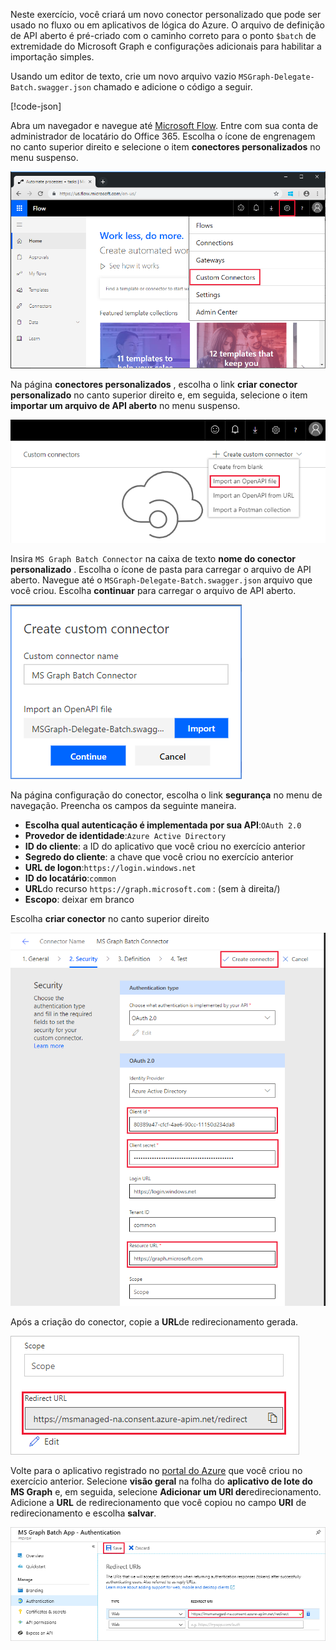 <!-- markdownlint-disable MD002 MD041 -->

Neste exercício, você criará um novo conector personalizado que pode ser usado no fluxo ou em aplicativos de lógica do Azure. O arquivo de definição de API aberto é pré-criado com o caminho correto para o ponto `$batch` de extremidade do Microsoft Graph e configurações adicionais para habilitar a importação simples.

Usando um editor de texto, crie um novo arquivo vazio `MSGraph-Delegate-Batch.swagger.json` chamado e adicione o código a seguir.

[!code-json[](../LabFiles/MSGraph-Delegate-Batch.swagger.json)]

Abra um navegador e navegue até [Microsoft Flow](https://flow.microsoft.com). Entre com sua conta de administrador de locatário do Office 365. Escolha o ícone de engrenagem no canto superior direito e selecione o item **conectores personalizados** no menu suspenso.

![Uma captura de tela do menu suspenso no Microsoft Flow](./images/flow-conn1.png)

Na página **conectores personalizados** , escolha o link **criar conector personalizado** no canto superior direito e, em seguida, selecione o item **importar um arquivo de API aberto** no menu suspenso.

 ![Uma captura de tela do menu suspenso criar conector personalizado no Microsoft Flow](./images/flow-conn2.png)

Insira `MS Graph Batch Connector` na caixa de texto **nome do conector personalizado** . Escolha o ícone de pasta para carregar o arquivo de API aberto. Navegue até o `MSGraph-Delegate-Batch.swagger.json` arquivo que você criou. Escolha **continuar** para carregar o arquivo de API aberto.

 ![Uma captura de tela da caixa de diálogo Criar conector personalizado](./images/flow-conn3.png)

Na página configuração do conector, escolha o link **segurança** no menu de navegação. Preencha os campos da seguinte maneira.

- **Escolha qual autenticação é implementada por sua API**:`OAuth 2.0`
- **Provedor de identidade**:`Azure Active Directory`
- **ID do cliente**: a ID do aplicativo que você criou no exercício anterior
- **Segredo do cliente**: a chave que você criou no exercício anterior
- **URL de logon**:`https://login.windows.net`
- **ID do locatário**:`common`
- **URL**do recurso `https://graph.microsoft.com` : (sem à direita/)
- **Escopo**: deixar em branco

Escolha **criar conector** no canto superior direito

![Uma captura de tela da guia Segurança na configuração do conector](./images/flow-conn4.png)

Após a criação do conector, copie a **URL**de redirecionamento gerada.

![Uma captura de tela da URL de redirecionamento gerada](./images/flow-conn5.png)

Volte para o aplicativo registrado no [portal do Azure](https://aad.portal.azure.com) que você criou no exercício anterior. Selecione **visão geral** na folha do **aplicativo de lote do MS Graph** e, em seguida, selecione **Adicionar um URI de**redirecionamento. Adicione a **URL** de redirecionamento que você copiou no campo **URI** de redirecionamento e escolha **salvar**.

![Uma captura de tela da lâmina URLs de resposta no portal do Azure](./images/flow-conn-preview6.png)